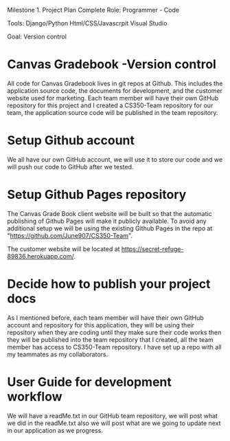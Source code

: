 Milestone 1. Project Plan Complete
Role: Programmer - Code

Tools:
Django/Python
Html/CSS/Javascrpit
Visual Studio

Goal: Version control

# Canvas Gradebook -Version control

All code for Canvas Gradebook lives in git repos at Github. This includes the application source code, the documents for development, and the customer website used for marketing. Each team member will have their own GitHub repository for this project and I created a CS350-Team repository for our team, the application source code will be published in the team repository.

# Setup Github account

We all have our own GitHub account, we will use it to store our code and we will push our code to GitHub after we tested.

# Setup Github Pages repository

The Canvas Grade Book client website will be built so that the automatic publishing of Github Pages will make it publicly available. To avoid any additional setup we will be using the existing Github Pages in the repo at "https://github.com/June907/CS350-Team".

The customer website will be located at https://secret-refuge-89836.herokuapp.com/.

# Decide how to publish your project docs

As I mentioned before, each team member will have their own GitHub account and repository for this application, they will be using their repository when they are coding until they make sure their code works then they will be published into the team repository that I created, all the team member has access to CS350-Team repository. I have set up a repo with all my teammates as my collaborators.




# User Guide for development workflow
We will have a readMe.txt in our GitHub team repository, we will post what we did in the readMe.txt also we will post what are we going to update next in our application as we progress.
